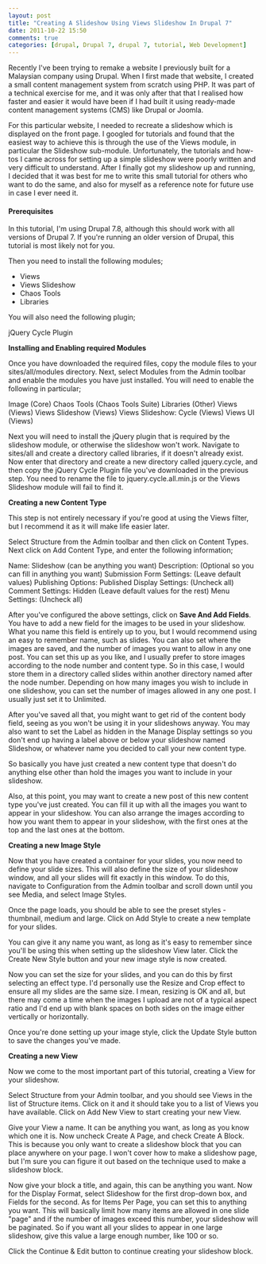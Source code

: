 ```yaml
---
layout: post
title: "Creating A Slideshow Using Views Slideshow In Drupal 7"
date: 2011-10-22 15:50
comments: true
categories: [drupal, Drupal 7, drupal 7, tutorial, Web Development]
---
```

Recently I've been trying to remake a website I previously built for a Malaysian company using Drupal. When I first made that website, I created a small content management system from scratch using PHP. It was part of a technical exercise for me, and it was only after that that I realised how faster and easier it would have been if I had built it using ready-made content management systems (CMS) like Drupal or Joomla.

For this particular website, I needed to recreate a slideshow which is displayed on the front page. I googled for tutorials and found that the easiest way to achieve this is through the use of the Views module, in particular the Slideshow sub-module. Unfortunately, the tutorials and how-tos I came across for setting up a simple slideshow were poorly written and very difficult to understand. After I finally got my slideshow up and running, I decided that it was best for me to write this small tutorial for others who want to do the same, and also for myself as a reference note for future use in case I ever need it.

<!--more-->

<h4>Prerequisites</h4>

In this tutorial, I'm using Drupal 7.8, although this should work with all versions of Drupal 7. If you're running an older version of Drupal, this tutorial is most likely not for you.

Then you need to install the following modules;
<ul>
	<li>Views</li>
	<li>Views Slideshow</li>
	<li>Chaos Tools</li>
	<li>Libraries</li>
</ul>
You will also need the following plugin;

jQuery Cycle Plugin

<strong>Installing and Enabling required Modules</strong>

Once you have downloaded the required files, copy the module files to your sites/all/modules directory. Next, select Modules from the Admin toolbar and enable the modules you have just installed. You will need to enable the following in particular;

Image (Core)
Chaos Tools (Chaos Tools Suite)
Libraries (Other)
Views (Views)
Views Slideshow (Views)
Views Slideshow: Cycle (Views)
Views UI (Views)

Next you will need to install the jQuery plugin that is required by the slideshow module, or otherwise the slideshow won't work. Navigate to sites/all and create a directory called libraries, if it doesn't already exist. Now enter that directory and create a new directory called jquery.cycle, and then copy the jQuery Cycle Plugin file you've downloaded in the previous step. You need to rename the file to jquery.cycle.all.min.js or the Views Slideshow module will fail to find it.

<strong>Creating a new Content Type</strong>

This step is not entirely necessary if you're good at using the Views filter, but I recommend it as it will make life easier later.

Select Structure from the Admin toolbar and then click on Content Types. Next click on Add Content Type, and enter the following information;

Name: Slideshow (can be anything you want)
Description: (Optional so you can fill in anything you want)
Submission Form Settings: (Leave default values)
Publishing Options: Published
Display Settings: (Uncheck all)
Comment Settings: Hidden (Leave default values for the rest)
Menu Settings: (Uncheck all)

After you've configured the above settings, click on <strong>Save And Add Fields</strong>. You have to add a new field for the images to be used in your slideshow. What you name this field is entirely up to you, but I would recommend using an easy to remember name, such as slides. You can also set where the images are saved, and the number of images you want to allow in any one post. You can set this up as you like, and I usually prefer to store images according to the node number and content type. So in this case, I would store them in a directory called slides within another directory named after the node number. Depending on how many images you wish to include in one slideshow, you can set the number of images allowed in any one post. I usually just set it to Unlimited.

After you've saved all that, you might want to get rid of the content body field, seeing as you won't be using it in your slideshows anyway. You may also want to set the Label as hidden in the Manage Display settings so you don't end up having a label above or below your slideshow named Slideshow, or whatever name you decided to call your new content type.

So basically you have just created a new content type that doesn't do anything else other than hold the images you want to include in your slideshow.

Also, at this point, you may want to create a new post of this new content type you've just created. You can fill it up with all the images you want to appear in your slideshow. You can also arrange the images according to how you want them to appear in your slideshow, with the first ones at the top and the last ones at the bottom.

<strong>Creating a new Image Style</strong>

Now that you have created a container for your slides, you now need to define your slide sizes. This will also define the size of your slideshow window, and all your slides will fit exactly in this window. To do this, navigate to Configuration from the Admin toolbar and scroll down until you see Media, and select Image Styles.

Once the page loads, you should be able to see the preset styles - thumbnail, medium and large. Click on Add Style to create a new template for your slides.

You can give it any name you want, as long as it's easy to remember since you'll be using this when setting up the slideshow View later. Click the Create New Style button and your new image style is now created.

Now you can set the size for your slides, and you can do this by first selecting an effect type. I'd personally use the Resize and Crop effect to ensure all my slides are the same size. I mean, resizing is OK and all, but there may come a time when the images I upload are not of a typical aspect ratio and I'd end up with blank spaces on both sides on the image either vertically or horizontally.

Once you're done setting up your image style, click the Update Style button to save the changes you've made.

<strong>Creating a new View</strong>

Now we come to the most important part of this tutorial, creating a View for your slideshow.

Select Structure from your Admin toolbar, and you should see Views in the list of Structure items. Click on it and it should take you to a list of Views you have available. Click on Add New View to start creating your new View.

Give your View a name. It can be anything you want, as long as you know which one it is. Now uncheck Create A Page, and check Create A Block. This is because you only want to create a slideshow block that you can place anywhere on your page. I won't cover how to make a slideshow page, but I'm sure you can figure it out based on the technique used to make a slideshow block.

Now give your block a title, and again, this can be anything you want. Now for the Display Format, select Slideshow for the first drop-down box, and Fields for the second. As for Items Per Page, you can set this to anything you want. This will basically limit how many items are allowed in one slide "page" and if the number of images exceed this number, your slideshow will be paginated. So if you want all your slides to appear in one large slideshow, give this value a large enough number, like 100 or so.

Click the Continue &amp; Edit button to continue creating your slideshow block.
